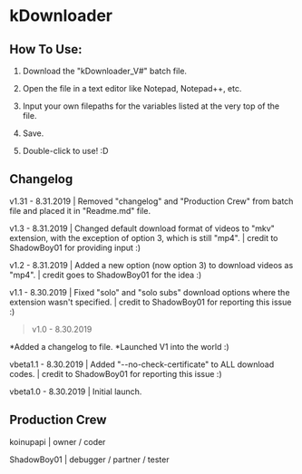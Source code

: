 # kDownloader

## How To Use:

1) Download the "kDownloader_V#" batch file.

2) Open the file in a text editor like Notepad, Notepad++, etc.

3) Input your own filepaths for the variables listed at the very top of the file.

4) Save.

5) Double-click to use! :D


## Changelog
v1.31 - 8.31.2019    | Removed "changelog" and "Production Crew" from batch file and placed it in "Readme.md" file.

v1.3  - 8.31.2019    | Changed default download format of videos to "mkv" extension, with the exception of option 3, which is still "mp4".
                     | credit to ShadowBoy01 for providing input :)

v1.2 - 8.31.2019     | Added a new option (now option 3) to download videos as "mp4".
                     | credit goes to ShadowBoy01 for the idea :)

v1.1 - 8.30.2019     | Fixed "solo" and "solo subs" download options where the extension wasn't specified.
                     | credit to ShadowBoy01 for reporting this issue :)

> v1.0 - 8.30.2019     

*Added a changelog to file.
*Launched V1 into the world :)

vbeta1.1 - 8.30.2019 | Added "--no-check-certificate" to ALL download codes.
                     | credit to ShadowBoy01 for reporting this issue :)

vbeta1.0 - 8.30.2019 | Initial launch. 


## Production Crew
koinupapi   | owner / coder

ShadowBoy01 | debugger / partner / tester
